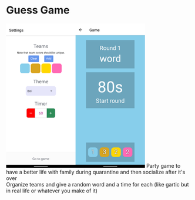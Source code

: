 # Guess Game
![Screenshots of the app](readme_src/frame.png)
Party game to have a better life with family during quarantine and then socialize after it's over  
Organize teams and give a random word and a time for each (like gartic but in real life or whatever you make of it)
